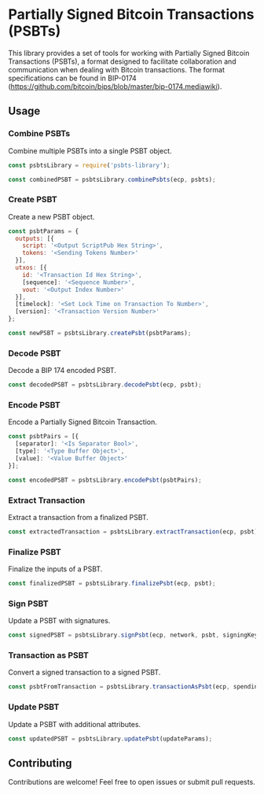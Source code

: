 # Partially Signed Bitcoin Transactions (PSBTs)

This library provides a set of tools for working with Partially Signed Bitcoin Transactions (PSBTs), a format designed to facilitate collaboration and communication when dealing with Bitcoin transactions.
The format specifications can be found in BIP-0174 (https://github.com/bitcoin/bips/blob/master/bip-0174.mediawiki). 

## Usage

### Combine PSBTs

Combine multiple PSBTs into a single PSBT object.

```jsx
const psbtsLibrary = require('psbts-library');

const combinedPSBT = psbtsLibrary.combinePsbts(ecp, psbts);

```

### Create PSBT

Create a new PSBT object.

```jsx
const psbtParams = {
  outputs: [{
    script: '<Output ScriptPub Hex String>',
    tokens: '<Sending Tokens Number>'
  }],
  utxos: [{
    id: '<Transaction Id Hex String>',
    [sequence]: '<Sequence Number>',
    vout: '<Output Index Number>'
  }],
  [timelock]: '<Set Lock Time on Transaction To Number>',
  [version]: '<Transaction Version Number>'
};

const newPSBT = psbtsLibrary.createPsbt(psbtParams);

```

### Decode PSBT

Decode a BIP 174 encoded PSBT.

```jsx
const decodedPSBT = psbtsLibrary.decodePsbt(ecp, psbt);

```

### Encode PSBT

Encode a Partially Signed Bitcoin Transaction.

```jsx
const psbtPairs = [{
  [separator]: '<Is Separator Bool>',
  [type]: '<Type Buffer Object>',
  [value]: '<Value Buffer Object>'
}];

const encodedPSBT = psbtsLibrary.encodePsbt(psbtPairs);

```

### Extract Transaction

Extract a transaction from a finalized PSBT.

```jsx
const extractedTransaction = psbtsLibrary.extractTransaction(ecp, psbt);

```

### Finalize PSBT

Finalize the inputs of a PSBT.

```jsx
const finalizedPSBT = psbtsLibrary.finalizePsbt(ecp, psbt);

```

### Sign PSBT

Update a PSBT with signatures.

```jsx
const signedPSBT = psbtsLibrary.signPsbt(ecp, network, psbt, signingKeys);

```

### Transaction as PSBT

Convert a signed transaction to a signed PSBT.

```jsx
const psbtFromTransaction = psbtsLibrary.transactionAsPsbt(ecp, spendingTransactions, transaction);

```

### Update PSBT

Update a PSBT with additional attributes.

```jsx
const updatedPSBT = psbtsLibrary.updatePsbt(updateParams);

```

## Contributing

Contributions are welcome! Feel free to open issues or submit pull requests.
